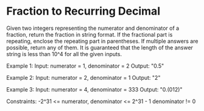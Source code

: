 # Fraction to Recurring Decimal
Given two integers representing the numerator and denominator of a fraction, return the fraction in string format.
If the fractional part is repeating, enclose the repeating part in parentheses.
If multiple answers are possible, return any of them.
It is guaranteed that the length of the answer string is less than 10^4 for all the given inputs.

Example 1:
Input: numerator = 1, denominator = 2
Output: "0.5"

Example 2:
Input: numerator = 2, denominator = 1
Output: "2"

Example 3:
Input: numerator = 4, denominator = 333
Output: "0.(012)"
 

Constraints:
-2^31 <= numerator, denominator <= 2^31 - 1
denominator != 0